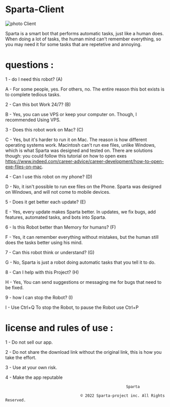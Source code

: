 #                                                                         Sparta-Client

![photo Client](https://user-images.githubusercontent.com/101429553/170903378-57540333-9d94-48fb-b25f-02c769b98940.png)

Sparta is a smart bot that performs automatic tasks, just like a human does. When doing a lot of tasks, the human mind can't remember everything, so
you may need it for some tasks that are repetetive and annoying.

# questions :

1 - do I need this robot? (A)

A - For some people, yes. For others, no. The entire reason this bot exists is to complete tedious tasks.

2 - Can this bot Work 24/7? (B)

B - Yes, you can use VPS or keep your computer on. Though, I recommended Using VPS.

3 - Does this robot work on Mac? (C)

C - Yes, but it's harder to run it on Mac. The reason is how different operating systems work. Macintosh can't run exe files, unlike Windows, which is what Sparta was designed and tested on. There are solutions though: you could follow this tutorial on how to open exes https://www.indeed.com/career-advice/career-development/how-to-open-exe-files-on-mac.

4 - Can I use this robot on my phone? (D)

D - No, it isn't possible to run exe files on the Phone. Sparta was designed on Windows, and will not come to mobile devices.

5 - Does it get better each update? (E)

E - Yes, every update makes Sparta better. In updates, we fix bugs, add features, automated tasks, and bots into Sparta.

6 - Is this Robot better than Memory for humans? (F)

F - Yes, it can remember everything without mistakes, but the human still does the tasks better using his mind.

7 - Can this robot think or understand? (G)

G - No, Sparta is just a robot doing automatic tasks that you tell it to do.

8 - Can I help with this Project? (H)

H - Yes, You can send suggestions or messaging me for bugs that need to be fixed.

9 - how I can stop the Robot? (I)

I - Use Ctrl+Q To stop the Robot, to pause the Robot use Ctrl+P


#                                                   license and rules of use :

1 - Do not sell our app.

2 - Do not share the download link without the original link, this is how you take the effort.

3 - Use at your own risk.

4 - Make the app reputable

                                                         Sparta

                                     © 2022 Sparta-project inc. All Rights Reserved.
